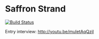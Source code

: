 # Saffron Strand

[![Build Status](https://travis-ci.org/mikehuston/saffron-strand.svg?branch=master)](https://travis-ci.org/mikehuston/saffron-strand)

Entry interview:
http://youtu.be/muIetAqQzjI
